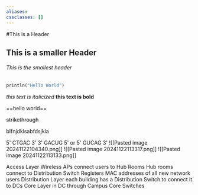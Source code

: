```yaml
---
aliases: 
cssclasses: []
---
```




#This is a Header
## This is a smaller Header
###### This is the smallest header

``` Python 
println("Hello World")
```


*this text is italicized*
**this text is bold**

==hello world==

~~strikethrough~~

blfnjdklsabfdsjkla













5' CTGAC 3'
3' GACUG 5' or 5' GUCAG 3'
![[Pasted image 20241122104340.png]]
![[Pasted image 20241122113317.png]]
![[Pasted image 20241122113133.png]]



Access Layer
	Wireless APs connect users to Hub Rooms
	Hub rooms connect to Distribution Switch
	Registers MAC addresses of all new network users
Distribution Layer
	each building has a Distribution Switch to connect it to DCs
Core Layer
	in DC through Campus Core Switches